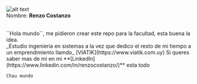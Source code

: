 ![alt text](https://media-exp1.licdn.com/dms/image/C4D03AQHnXO2B7RZaHg/profile-displayphoto-shrink_400_400/0/1657123221825?e=1668643200&v=beta&t=P1pFFvDYYaAuUvFM-g4Xpu_gONuINd2zjc5zgGetmZg)
<br />
Nombre: **Renzo Costanzo**
<br />
              
<br />
``Hola mundo``, me pidieron crear este repo para la facultad, esta buena la idea. 
<br />
_Estudio ingenieria en sistemas a la vez que dedico el resto de mi tiempo a un emprendimiento llamdo_ [VIATIK](https://www.viatik.com.uy)
Si queres saber mas de mi en mi **[LinkedIn](https://www.linkedin.com/in/renzocostanzo/)** esta todo


``Chau mundo``

